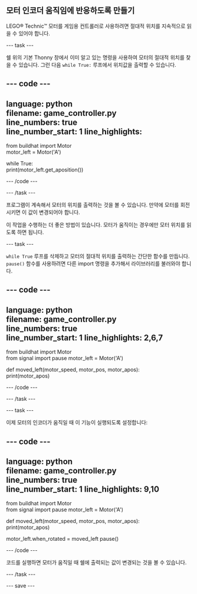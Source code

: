 ## 모터 인코더 움직임에 반응하도록 만들기

LEGO® Technic™ 모터를 게임용 컨트롤러로 사용하려면 절대적 위치를 지속적으로 읽을 수 있어야 합니다.

--- task ---

쉘 위의 기본 Thonny 창에서 이미 알고 있는 명령을 사용하여 모터의 절대적 위치를 찾을 수 있습니다. 그런 다음 `while True:` 루프에서 위치값을 출력할 수 있습니다.

--- code ---
---
language: python   
filename: game_controller.py   
line_numbers: true   
line_number_start: 1
line_highlights:
---

from buildhat import Motor   
motor_left = Motor('A')

while True:   
print(motor_left.get_aposition())

--- /code ---

--- /task ---

프로그램이 계속해서 모터의 위치를 출력하는 것을 볼 수 있습니다. 만약에 모터를 회전시키면 이 값이 변경되어야 합니다.

이 작업을 수행하는 더 좋은 방법이 있습니다. 모터가 움직이는 경우에만 모터 위치를 읽도록 하면 됩니다.

--- task ---

`while True` 루프를 삭제하고 모터의 절대적 위치를 출력하는 간단한 함수를 만듭니다. `pause()` 함수를 사용하려면 다른 import 명령을 추가해서 라이브러리를 불러와야 합니다.

--- code ---
---
language: python   
filename: game_controller.py   
line_numbers: true   
line_number_start: 1
line_highlights: 2,6,7
---

from buildhat import Motor  
from signal import pause motor_left = Motor('A')


def moved_left(motor_speed, motor_pos, motor_apos):   
print(motor_apos)

--- /code ---

--- /task ---

--- task ---

이제 모터의 인코더가 움직일 때 이 기능이 실행되도록 설정합니다:

--- code ---
---
language: python   
filename: game_controller.py   
line_numbers: true   
line_number_start: 1
line_highlights: 9,10
---

from buildhat import Motor  
from signal import pause motor_left = Motor('A')


def moved_left(motor_speed, motor_pos, motor_apos):   
print(motor_apos)

motor_left.when_rotated = moved_left pause()

--- /code ---

코드를 실행하면 모터가 움직일 때 쉘에 출력되는 값이 변경되는 것을 볼 수 있습니다.

--- /task ---

--- save ---
